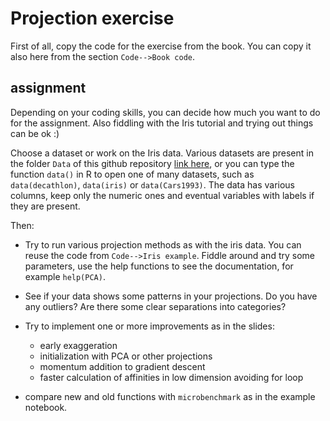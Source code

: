 # Projection exercise

First of all, copy the code for the exercise from the book. You can copy it also here from the section `Code-->Book code`. 

## assignment

Depending on your coding skills, you can decide how much you want to do for the assignment. Also fiddling with the Iris tutorial and trying out things can be ok :)

Choose a dataset or work on the Iris data. Various datasets are present in the folder `Data` of this github repository [link here](hello), or you can type the function `data()` in R to open one of many datasets, such as `data(decathlon)`, `data(iris)` or `data(Cars1993)`. The data has various columns, keep only the numeric ones and eventual variables with labels if they are present.

Then:

- Try to run various projection methods as with the iris data. You can reuse the code from `Code-->Iris example`. Fiddle around and try some parameters, use the help functions to see the documentation, for example `help(PCA)`.

- See if your data shows some patterns in your projections. Do you have any outliers? Are there some clear separations into categories?

- Try to implement one or more improvements as in the slides:
  - early exaggeration
  - initialization with PCA or other projections
  - momentum addition to gradient descent
  - faster calculation of affinities in low dimension avoiding for loop

- compare new and old functions with `microbenchmark` as in the example notebook.
